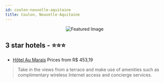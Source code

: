 ```yaml
---
id: coulon-nouvelle-aquitaine
title: Coulon, Nouvelle-Aquitaine
---
```


<center><img src="https://i.travelapi.com/hotels/16000000/15960000/15959300/15959299/cf890cbc_z.jpg" alt="Featured Image" /></center>


##  3 star hotels - ⭐️⭐️⭐️

-    [Hôtel Au Marais](https://us.hurb.com/hotels/coulon/hotel-au-marais-JNP-JP853836?cmp=18055) Prices from R$ 453,19
   > Take in the views from a terrace and make use of amenities such as complimentary wireless Internet access and concierge services.
